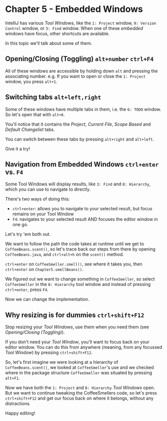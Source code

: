 # Chapter 5 - Embedded Windows
IntelliJ has various _Tool Windows_, like the `1: Project` window, `9: Version Control` window, or `3: Find` window. When one of these _embedded_ windows have focus, other shortcuts are available.

In this topic we'll talk about some of them.

## Opening/Closing (Toggling) `alt+number` `ctrl+F4`
All of these windows are accessible by holding down `alt` and pressing the associating number.
e.g. If you want to open or close the `1: Project` window, you press `alt+1`.

## Switching tabs `alt+left,right`
Some of these windows have multiple tabs in them, i.e. the `6: TODO` window. So let's open that with `alt+6`.

You'll notice that it contains the _Project_, _Current File_, _Scope Based_ and _Default Changelist_ tabs.

You can switch between these tabs by pressing `alt+right` and `alt+left`.

Give it a try!

## Navigation from Embedded Windows `ctrl+enter` vs. `F4`
Some Tool Windows will display results, like `3: Find` and `8: Hierarchy`, which you can use to navigate to directly.

There's two ways of doing this:
* `ctrl+enter`: allows you to navigate to your selected result, but focus remains on your Tool Window
* `F4`: navigates to your selected result AND focuses the editor window in one go.

Let's try 'em both out.

We want to follow the path the code takes at runtime until we get to `CoffeeBeans.scent()`, so let's trace back our steps from there by opening `CoffeeBeans.java`, and `ctrl+alt+h` on the `scent()` method.

`ctrl+enter` on `CoffeeSmeller.smell()`, see where it takes you, then `ctrl+enter` on `Chapter5.smellBeans()`.

We figured out we want to change something in `CoffeeSmeller`, so select `CoffeeSmeller` in the `8: Hierarchy` tool window and instead of pressing `ctrl+enter`, press `F4`.

Now we can change the implementation.

## Why resizing is for dummies `ctrl+shift+F12`
Stop resizing your _Tool Windows_, use them when you need them (see _Opening/Closing (Toggling)_).

If you don't need your _Tool Window_, you'll want to focus back on your editor window. You can do this from anywhere (meaning, from any focussed _Tool Window_) by pressing `ctrl+shift+F12`.

So, let's first imagine we were looking at a hierarchy of `CoffeeBeans.scent()`, we looked at `CoffeeSmeller`'s use and we checked where in the package structure `CoffeeSmeller` was situated by pressing `alt+F1`.

Now we have both the `1: Project` and `8: Hierarchy` _Tool Windows_ open. But we want to continue tweaking the CoffeeSmellers code, so let's press `ctrl+shift+F12` and get our focus back on where it belongs, without any distractions.

Happy editing!